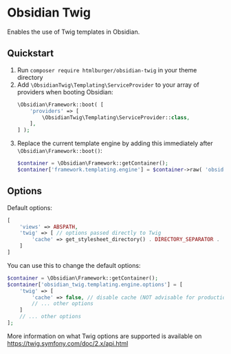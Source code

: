 # Оbsidian Twig

Enables the use of Twig templates in Obsidian.

## Quickstart

1. Run `composer require htmlburger/obsidian-twig` in your theme directory
1. Add `\ObsidianTwig\Templating\ServiceProvider` to your array of providers when booting Obsidian:
    ```php
    \Obsidian\Framework::boot( [
        'providers' => [
            \ObsidianTwig\Templating\ServiceProvider::class,
        ],
    ] );
    ```
1. Replace the current template engine by adding this immediately after `\Obsidian\Framework::boot()`:
    ```php
    $container = \Obsidian\Framework::getContainer();
    $container['framework.templating.engine'] = $container->raw( 'obsidian_twig.templating.engine' );
    ```

## Options

Default options:
```php
[
    'views' => ABSPATH,
    'twig' => [ // options passed directly to Twig
        'cache' => get_stylesheet_directory() . DIRECTORY_SEPARATOR . 'cache' . DIRECTORY_SEPARATOR . 'twig',
    ]
]
```

You can use this to change the default options:
```php
$container = \Obsidian\Framework::getContainer();
$container['obsidian_twig.templating.engine.options'] = [
    'twig' => [
        'cache' => false, // disable cache (NOT advisable for production use)
        // ... other options
    ]
    // ... other options
];
```

More information on what Twig options are supported is available on https://twig.symfony.com/doc/2.x/api.html
